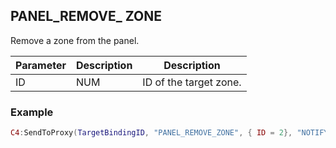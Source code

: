 ## PANEL\_REMOVE\_ ZONE

Remove a zone from the panel.  


| Parameter | Description | Description            |
| --------- | ----------- | ---------------------- |
| ID        | NUM         | ID of the target zone. |


### Example

```lua
C4:SendToProxy(TargetBindingID, "PANEL_REMOVE_ZONE", { ID = 2}, "NOTIFY")
```
